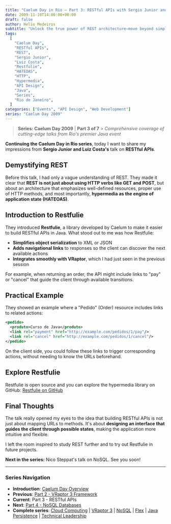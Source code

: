 ```yaml
---
title: "Caelum Day in Rio – Part 3: RESTful APIs with Sergio Junior and Luiz Costa"
date: 2009-11-10T14:00:00+00:00
draft: false
author: Helio Medeiros
subtitle: "Unlock the true power of REST architecture—move beyond simple HTTP APIs to discover HATEOAS and hypermedia-driven design that makes web services truly self-describing and evolvable"
tags:
  [
    "Caelum Day",
    "RESTful APIs",
    "REST",
    "Sergio Junior",
    "Luiz Costa",
    "Restfulie",
    "HATEOAS",
    "HTTP",
    "Hypermedia",
    "API Design",
    "Java",
    "Series",
    "Rio de Janeiro",
  ]
categories: ["Events", "API Design", "Web Development"]
series: "Caelum Day 2009"
---
```


> **Series: Caelum Day 2009** | **Part 3 of 7** > _Comprehensive coverage of cutting-edge talks from Rio's premier Java event_

**Continuing the Caelum Day in Rio series**, today I want to share my impressions from **Sergio Junior and Luiz Costa's** talk on **RESTful APIs**.

## Demystifying REST

Before this talk, I had only a vague understanding of REST. They made it clear that **REST is not just about using HTTP verbs like GET and POST**, but about an architecture that emphasizes well-defined resources, proper use of HTTP methods, and most importantly, **hypermedia as the engine of application state (HATEOAS)**.

## Introduction to Restfulie

They introduced **Restfulie**, a library developed by Caelum to make it easier to build RESTful APIs in Java. What stood out to me was how Restfulie:

- **Simplifies object serialization** to XML or JSON
- **Adds navigational links** to responses so the client can discover the next available actions
- **Integrates smoothly with VRaptor**, which I had just seen in the previous session

For example, when returning an order, the API might include links to "pay" or "cancel" that guide the client through available transitions.

## Practical Example

They showed an example where a "Pedido" (Order) resource includes links to related actions:

```xml
<pedido>
  <produto>Curso de Java</produto>
  <link rel="payment" href="http://example.com/pedidos/1/pay"/>
  <link rel="cancel" href="http://example.com/pedidos/1/cancel"/>
</pedido>
```

On the client side, you could follow these links to trigger corresponding actions, without needing to know the URLs beforehand.

## Explore Restfulie

Restfulie is open source and you can explore the hypermedia library on GitHub:
[Restfulie on GitHub](https://github.com/caelum/restfulie)

## Final Thoughts

The talk really opened my eyes to the idea that building RESTful APIs is not just about mapping URLs to methods. It's about **designing an interface that guides the client through possible states**, making the application more intuitive and flexible.

I left the room inspired to study REST further and to try out Restfulie in future projects.

**Next in the series:** Nico Steppat's talk on NoSQL. See you soon!

---

### **Series Navigation**

- **Introduction**: [Caelum Day Overview](../2009-11-07-caelum-day-intro/)
- **Previous**: [Part 2 - VRaptor 3 Framework](../2009-11-09-caelum-day-part2-vraptor3/)
- **Current**: Part 3 - RESTful APIs
- **Next**: [Part 4 - NoSQL Databases](../2009-11-11-caelum-day-part4-nosql/)
- **Complete series**: [Cloud Computing](../2009-11-08-caelum-day-part1-cloud-fabio-kung/) | [VRaptor 3](../2009-11-09-caelum-day-part2-vraptor3/) | [NoSQL](../2009-11-11-caelum-day-part4-nosql/) | [Flex](../2009-11-12-caelum-day-part5-flex/) | [Java Persistence](../2009-11-13-caelum-day-part6-java-persistence/) | [Technical Leadership](../2009-11-14-caelum-day-final-leadership-phillip-calcado/)
